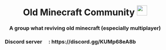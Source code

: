 <h1 align="center">Old Minecraft Community <img src="https://static.wikia.nocookie.net/minecraft_gamepedia/images/a/a4/Grass_Block_%28item%29_BE5.png/revision/latest?cb=20200901112517" height="32"></h1>
<h3 align="center">A group what reviving old minecraft (especially multiplayer)</h3>

<h3>Discord server <img src="https://sparkcdnwus2.azureedge.net/sparkimageassets/XPDC2RH70K22MN-08afd558-a61c-4a63-9171-d3f199738e9f" height="16"/>: <strong>https://discord.gg/KUMp68eA8b</strong></h3>